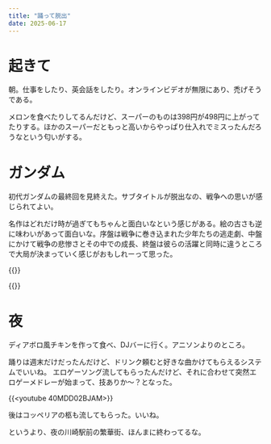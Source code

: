 ```yaml
---
title: "踊って脱出"
date: 2025-06-17
---
```


# 起きて
朝。仕事をしたり、英会話をしたり。オンラインビデオが無限にあり、禿げそうである。

メロンを食べたりしてるんだけど、スーパーのものは398円が498円に上がってたりする。ほかのスーパーだともっと高いからやっぱり仕入れでミスったんだろうなという匂いがする。

# ガンダム

初代ガンダムの最終回を見終えた。サブタイトルが脱出なの、戦争への思いが感じられてよい。

名作はどれだけ時が過ぎてもちゃんと面白いなという感じがある。絵の古さも逆に味わいがあって面白いな。序盤は戦争に巻き込まれた少年たちの逃走劇、中盤にかけて戦争の悲惨さとその中での成長、終盤は彼らの活躍と同時に違うところで大局が決まっていく感じがおもしれーって思った。

{{<bluesky user="oino.li" id="3lrsbvgmdjx2o">}}


{{<bluesky user="oino.li" id="3lrsbvgmdjx2o">}}
# 夜
ディアボロ風チキンを作って食べ、DJバーに行く。アニソンよりのところ。

踊りは週末だけだったんだけど、ドリンク頼むと好きな曲かけてもらえるシステムでいいね。
エロゲーソング流してもらったんだけど、それに合わせて突然エロゲーメドレーが始まって、技ありか～？となった。

{{<youtube 40MDD02BJAM>}}

後はコッペリアの柩も流してもらった。いいね。

というより、夜の川崎駅前の繁華街、ほんまに終わってるな。